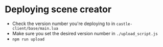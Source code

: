 # Deploying scene creator

- Check the version number you're deploying to in `castle-client/base/main.lua`
- Make sure you set the desired version number in `./upload_script.js`
- `npm run upload`